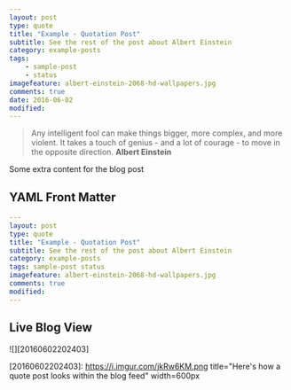 ```yaml
---
layout: post
type: quote
title: "Example - Quotation Post"
subtitle: See the rest of the post about Albert Einstein
category: example-posts
tags: 
    - sample-post 
    - status
imagefeature: albert-einstein-2068-hd-wallpapers.jpg
comments: true
date: 2016-06-02
modified: 
---
```


> Any intelligent fool can make things bigger, more complex, and more violent. It takes a touch of genius - and a lot of courage - to move in the opposite direction.
> **Albert Einstein**

<!--summary-->

Some extra content for the blog post

## YAML Front Matter

```yaml
---
layout: post
type: quote
title: "Example - Quotation Post"
subtitle: See the rest of the post about Albert Einstein
category: example-posts
tags: sample-post status
imagefeature: albert-einstein-2068-hd-wallpapers.jpg
comments: true
modified: 
---
```
    
## Live Blog View


![][20160602202403]

[20160602202403]: https://i.imgur.com/jkRw6KM.png title="Here's how a quote post looks within the blog feed" width=600px

